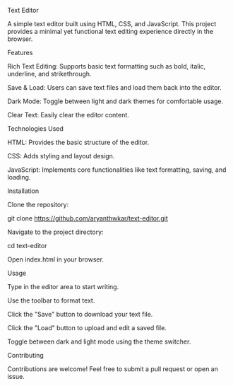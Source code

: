 
Text Editor

A simple text editor built using HTML, CSS, and JavaScript. This project provides a minimal yet functional text editing experience directly in the browser.

Features

Rich Text Editing: Supports basic text formatting such as bold, italic, underline, and strikethrough.

Save & Load: Users can save text files and load them back into the editor.

Dark Mode: Toggle between light and dark themes for comfortable usage.

Clear Text: Easily clear the editor content.

Technologies Used

HTML: Provides the basic structure of the editor.

CSS: Adds styling and layout design.

JavaScript: Implements core functionalities like text formatting, saving, and loading.

Installation

Clone the repository:

git clone https://github.com/aryanthwkar/text-editor.git

Navigate to the project directory:

cd text-editor

Open index.html in your browser.

Usage

Type in the editor area to start writing.

Use the toolbar to format text.

Click the "Save" button to download your text file.

Click the "Load" button to upload and edit a saved file.

Toggle between dark and light mode using the theme switcher.

Contributing

Contributions are welcome! Feel free to submit a pull request or open an issue.
